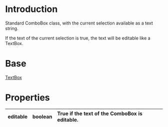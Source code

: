 # Introduction #

Standard ComboBox class, with the current selection available as a text string.

If the text of the current selection is true, the text will be editable like a TextBox.

# Base #

[TextBox](BranchTypesUiTextBox.md)

# Properties #

| editable | boolean | True if the text of the ComboBox is editable. |
|:---------|:--------|:----------------------------------------------|